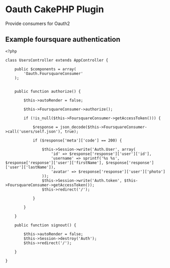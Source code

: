 Oauth CakePHP Plugin
====================

Provide consumers for Oauth2


Example foursquare authentication
---------------------------------

	<?php

	class UsersController extends AppController {

		public $components = array(
			'Oauth.FoursquareConsumer'
		);

	
		public function authorize() {
		
			$this->autoRender = false;
		
			$this->FoursquareConsumer->authorize();
		
			if (!is_null($this->FoursquareConsumer->getAccessToken())) {
		
				$response = json_decode($this->FoursquareConsumer->call('users/self.json'), true);
		
				if ($response['meta']['code'] == 200) {
				
					$this->Session->write('Auth.User', array(
						'id' => $response['response']['user']['id'],
						'username' => sprintf('%s %s', $response['response']['user']['firstName'], $response['response']['user']['lastName']),
						'avatar' => $response['response']['user']['photo']
					));
					$this->Session->write('Auth.token', $this->FoursquareConsumer->getAccessToken());
					$this->redirect('/');
				
				}
			
			}

		}
	
		public function signout() {
		
			$this->autoRender = false;
			$this->Session->destroy('Auth');
			$this->redirect('/');
		
		}

	}